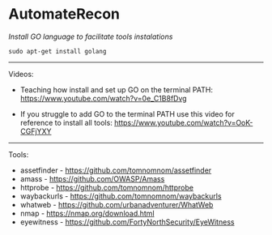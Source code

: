 # AutomateRecon

*Install GO language to facilitate tools instalations*
```
sudo apt-get install golang
```
---
Videos:

- Teaching how install and set up GO on the terminal PATH:
 https://www.youtube.com/watch?v=0e_C1B8fDvg

- If you struggle to add GO to the terminal PATH use this video for reference to install all tools: https://www.youtube.com/watch?v=OoK-CGFjYXY

---
Tools:

- assetfinder - https://github.com/tomnomnom/assetfinder
- amass - https://github.com/OWASP/Amass
- httprobe - https://github.com/tomnomnom/httprobe
- waybackurls - https://github.com/tomnomnom/waybackurls
- whatweb - https://github.com/urbanadventurer/WhatWeb
- nmap - https://nmap.org/download.html
- eyewitness - https://github.com/FortyNorthSecurity/EyeWitness